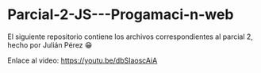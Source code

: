 # Parcial-2-JS---Progamaci-n-web
El siguiente repositorio contiene los archivos correspondientes al parcial 2, hecho por Julián Pérez 😁

Enlace al video: https://youtu.be/dbSIaoscAiA
